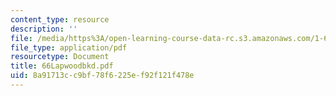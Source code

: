```yaml
---
content_type: resource
description: ''
file: /media/https%3A/open-learning-course-data-rc.s3.amazonaws.com/1-63-advanced-fluid-dynamics-of-the-environment-fall-2002/8a91713cc9bf78f6225ef92f121f478e_66Lapwoodbkd.pdf
file_type: application/pdf
resourcetype: Document
title: 66Lapwoodbkd.pdf
uid: 8a91713c-c9bf-78f6-225e-f92f121f478e
---
```

